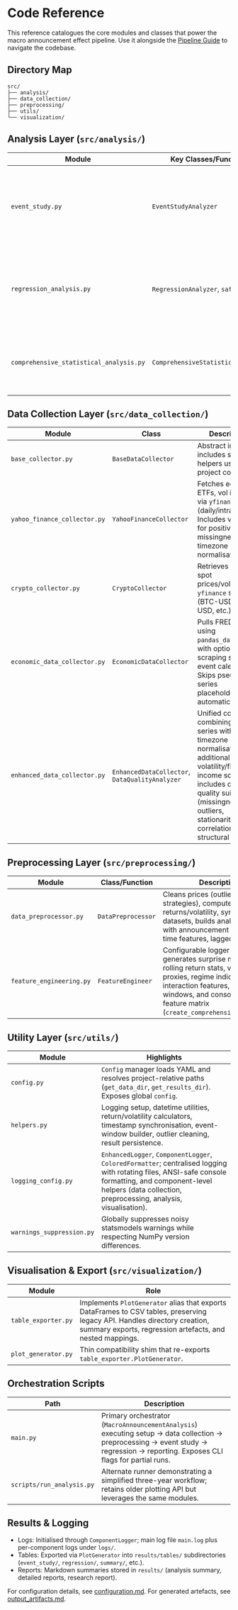 # Code Reference

This reference catalogues the core modules and classes that power the macro announcement effect pipeline. Use it alongside the [Pipeline Guide](./pipeline.md) to navigate the codebase.

## Directory Map

```
src/
├── analysis/
├── data_collection/
├── preprocessing/
├── utils/
└── visualization/
```

## Analysis Layer (`src/analysis/`)

| Module | Key Classes/Functions | Responsibilities | Notes |
|--------|-----------------------|------------------|-------|
| `event_study.py` | `EventStudyAnalyzer` | Market-model estimation, abnormal return computation, CAR aggregation, significance testing, average profiles, summary stats, synthetic fallbacks. | Accepts aligned return panel and market proxy; uses adaptive thresholds to avoid zero-variance issues. |
| `regression_analysis.py` | `RegressionAnalyzer`, `safe_ols_fit` | Individual return/volatility regressions, pooled crypto vs stock regression, asymmetric/regime-dependent analysis, diagnostic extraction. | Caps number of assets and surprise variables to maintain stability; applies HC3 robust errors. |
| `comprehensive_statistical_analysis.py` | `ComprehensiveStatisticalAnalysis` | Lightweight descriptive stats, volatility/mean comparison tests, correlation scans, hypothesis summaries. | Optimised for speed; limits inputs to top three assets/indicators per category. |

## Data Collection Layer (`src/data_collection/`)

| Module | Class | Description |
|--------|-------|-------------|
| `base_collector.py` | `BaseDataCollector` | Abstract interface; includes save/load helpers using project config. |
| `yahoo_finance_collector.py` | `YahooFinanceCollector` | Fetches equities, ETFs, vol indices via `yfinance` (daily/intraday). Includes validation for positivity, missingness, timezone normalisation. |
| `crypto_collector.py` | `CryptoCollector` | Retrieves crypto spot prices/volumes via `yfinance` symbols (BTC-USD, ETH-USD, etc.). |
| `economic_data_collector.py` | `EconomicDataCollector` | Pulls FRED series using `pandas_datareader`, with optional scraping stubs for event calendars. Skips pseudo-series placeholders automatically. |
| `enhanced_data_collector.py` | `EnhancedDataCollector`, `DataQualityAnalyzer` | Unified collector combining all series with retries, timezone normalisation, and additional volatility/fixed-income sources; includes data-quality suite (missingness, outliers, stationarity, correlation, structural breaks). |

## Preprocessing Layer (`src/preprocessing/`)

| Module | Class/Function | Description |
|--------|----------------|-------------|
| `data_preprocessor.py` | `DataPreprocessor` | Cleans prices (outlier clipping, fill strategies), computes returns/volatility, synchronises datasets, builds analysis dataset with announcement indicators, time features, lagged variables. |
| `feature_engineering.py` | `FeatureEngineer` | Configurable logger setup; generates surprise measures, rolling return stats, volatility proxies, regime indicators, interaction features, event windows, and consolidated feature matrix (`create_comprehensive_features`). |

## Utility Layer (`src/utils/`)

| Module | Highlights |
|--------|------------|
| `config.py` | `Config` manager loads YAML and resolves project-relative paths (`get_data_dir`, `get_results_dir`). Exposes global `config`. |
| `helpers.py` | Logging setup, datetime utilities, return/volatility calculators, timestamp synchronisation, event-window builder, outlier cleaning, result persistence. |
| `logging_config.py` | `EnhancedLogger`, `ComponentLogger`, `ColoredFormatter`; centralised logging with rotating files, ANSI-safe console formatting, and component-level helpers (data collection, preprocessing, analysis, visualisation). |
| `warnings_suppression.py` | Globally suppresses noisy statsmodels warnings while respecting NumPy version differences. |

## Visualisation & Export (`src/visualization/`)

| Module | Role |
|--------|------|
| `table_exporter.py` | Implements `PlotGenerator` alias that exports DataFrames to CSV tables, preserving legacy API. Handles directory creation, summary exports, regression artefacts, and nested mappings. |
| `plot_generator.py` | Thin compatibility shim that re-exports `table_exporter.PlotGenerator`. |

## Orchestration Scripts

| Path | Description |
|------|-------------|
| `main.py` | Primary orchestrator (`MacroAnnouncementAnalysis`) executing setup → data collection → preprocessing → event study → regression → reporting. Exposes CLI flags for partial runs. |
| `scripts/run_analysis.py` | Alternate runner demonstrating a simplified three-year workflow; retains older plotting API but leverages the same modules. |

## Results & Logging

- Logs: Initialised through `ComponentLogger`; main log file `main.log` plus per-component logs under `logs/`.
- Tables: Exported via `PlotGenerator` into `results/tables/` subdirectories (`event_study/`, `regression/`, `summary/`, etc.).
- Reports: Markdown summaries stored in `results/` (analysis summary, detailed reports, research report).

For configuration details, see [configuration.md](./configuration.md). For generated artefacts, see [output_artifacts.md](./output_artifacts.md).
